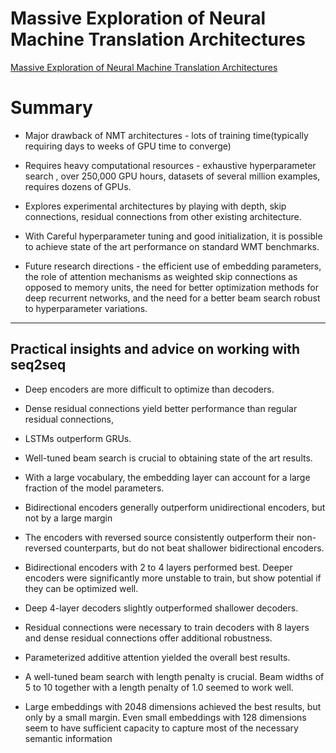 # Massive Exploration of Neural Machine Translation Architectures

[Massive Exploration of Neural Machine Translation Architectures](https://arxiv.org/pdf/1703.03906.pdf)

# Summary 

* Major drawback of NMT architectures - lots of training time(typically requiring days to  weeks of GPU time to converge)

* Requires heavy computational resources - exhaustive  hyperparameter search , over 250,000 GPU hours, datasets of several million examples, requires dozens of GPUs.

* Explores experimental architectures by playing with depth, skip connections,  residual connections from other existing architecture.

* With Careful hyperparameter tuning and good initialization, it is possible to achieve state of  the art performance on standard WMT benchmarks. 

* Future research directions  - the efficient use of embedding parameters, the role of attention mechanisms as weighted skip connections as opposed to memory units, the need for better optimization methods for deep recurrent networks, and the need for a better beam search robust to hyperparameter variations.

---

## Practical insights and advice on working with seq2seq 

* Deep  encoders  are  more  difficult to optimize than decoders.

* Dense residual connections yield better performance than regular  residual  connections,  

* LSTMs outperform  GRUs.

* Well-tuned beam  search  is  crucial  to  obtaining  state  of the art results. 

* With a large vocabulary, the embedding layer can account for a large fraction of the model parameters.

* Bidirectional encoders generally outperform unidirectional encoders, but not by  a  large  margin

* The  encoders  with  reversed source consistently outperform their non-reversed counterparts,  but  do  not  beat  shallower  bidirectional encoders.

* Bidirectional encoders with 2 to 4 layers performed best.  Deeper encoders were significantly more unstable to train,  but show potential if they can be optimized well.

* Deep 4-layer decoders slightly outperformed shallower decoders.

* Residual  connections were necessary to train decoders with 8 layers and dense residual connections offer additional robustness.

* Parameterized additive attention yielded the overall best results.

* A  well-tuned   beam   search   with   length penalty  is  crucial.   Beam  widths  of  5  to  10 together with a length penalty of 1.0 seemed
to work well.

* Large embeddings with 2048 dimensions achieved the best results, but only by a small margin. Even small embeddings with 128 dimensions seem to have sufficient capacity to capture most of the necessary semantic information
